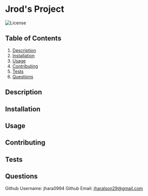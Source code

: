 # Jrod's Project
![License](undefined)
## Table of Contents

1.  [Description](#description)
2.  [Installation](#installation)
3.  [Usage](#usage)
4.  [Contributing](#contributing)
5.  [Tests](#tests)
6.  [Questions](#questions)
## Description
## Installation
## Usage
## Contributing
## Tests
## Questions
Github Username: jhara0994
Github Email: jharalson29@gmail.com
